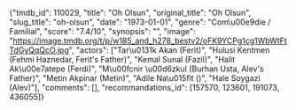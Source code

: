 {"tmdb_id": 110029, "title": "Oh Olsun", "original_title": "Oh Olsun", "slug_title": "oh-olsun", "date": "1973-01-01", "genre": "Com\u00e9die / Familial", "score": "7.4/10", "synopsis": "", "image": "https://image.tmdb.org/t/p/w185_and_h278_bestv2/oFK9YCPg1cg1WbWtFtTdGyQqQcO.jpg", "actors": ["Tar\u0131k Akan (Ferit)", "Hulusi Kentmen (Fehmi Haznedar, Ferit's Father)", "Kemal Sunal (Fazil)", "Halit Ak\u00e7atepe (Ferdi)", "M\u00fcnir \u00d6zkul (Burhan Usta, Alev's Father)", "Metin Akpinar (Metin)", "Adile Na\u015fit ()", "Hale Soygazi (Alev)"], "comments": [], "recommandations_id": [157570, 123601, 191073, 436055]}